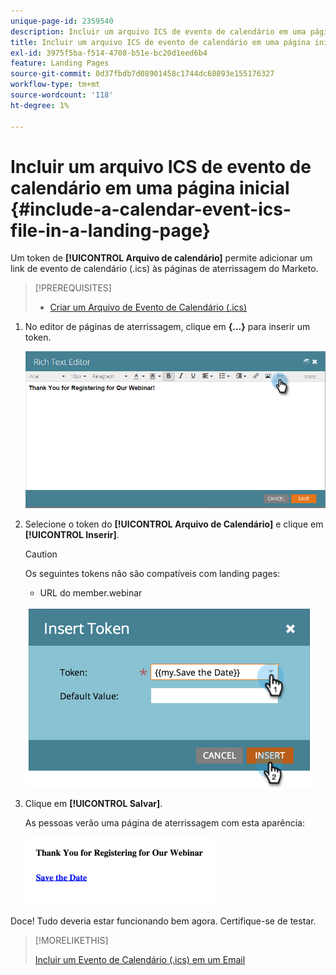 ```yaml
---
unique-page-id: 2359540
description: Incluir um arquivo ICS de evento de calendário em uma página de aterrissagem - Documentação do Marketo - Documentação do produto
title: Incluir um arquivo ICS de evento de calendário em uma página inicial
exl-id: 3975f5ba-f514-4708-b51e-bc20d1eed6b4
feature: Landing Pages
source-git-commit: 0d37fbdb7d08901458c1744dc68893e155176327
workflow-type: tm+mt
source-wordcount: '118'
ht-degree: 1%

---
```


# Incluir um arquivo ICS de evento de calendário em uma página inicial {#include-a-calendar-event-ics-file-in-a-landing-page}

Um token de **[!UICONTROL Arquivo de calendário]** permite adicionar um link de evento de calendário (.ics) às páginas de aterrissagem do Marketo.

>[!PREREQUISITES]
>
>* [Criar um Arquivo de Evento de Calendário (.ics)](/help/marketo/product-docs/email-marketing/general/functions-in-the-editor/create-a-calendar-event-ics-file.md)

1. No editor de páginas de aterrissagem, clique em **{...}** para inserir um token.

   ![](assets/image2015-7-8-17-3a51-3a29.png)

1. Selecione o token do **[!UICONTROL Arquivo de Calendário]** e clique em **[!UICONTROL Inserir]**.

   >[!CAUTION]
   >
   >Os seguintes tokens não são compatíveis com landing pages:
   >
   >* URL do member.webinar

   ![](assets/image2015-1-6-16-3a31-3a28.png)

1. Clique em **[!UICONTROL Salvar]**.

   As pessoas verão uma página de aterrissagem com esta aparência:

   ![](assets/image2015-1-6-16-3a42-3a51.png)

Doce! Tudo deveria estar funcionando bem agora. Certifique-se de testar.

>[!MORELIKETHIS]
>
>[Incluir um Evento de Calendário (.ics) em um Email](/help/marketo/product-docs/email-marketing/general/functions-in-the-editor/include-a-calendar-event-ics-in-an-email.md)
